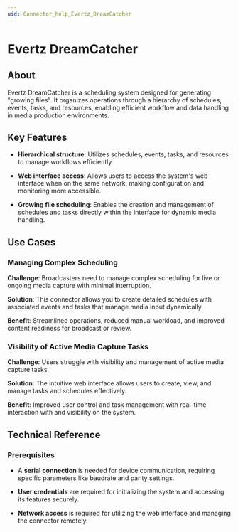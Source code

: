 ```yaml
---
uid: Connector_help_Evertz_DreamCatcher
---
```


# Evertz DreamCatcher

## About

Evertz DreamCatcher is a scheduling system designed for generating "growing files". It organizes operations through a hierarchy of schedules, events, tasks, and resources, enabling efficient workflow and data handling in media production environments.

## Key Features

- **Hierarchical structure**: Utilizes schedules, events, tasks, and resources to manage workflows efficiently.

- **Web interface access**: Allows users to access the system's web interface when on the same network, making configuration and monitoring more accessible.

- **Growing file scheduling**: Enables the creation and management of schedules and tasks directly within the interface for dynamic media handling.

## Use Cases

### Managing Complex Scheduling

**Challenge**: Broadcasters need to manage complex scheduling for live or ongoing media capture with minimal interruption.

**Solution**: This connector allows you to create detailed schedules with associated events and tasks that manage media input dynamically.

**Benefit**: Streamlined operations, reduced manual workload, and improved content readiness for broadcast or review.

### Visibility of Active Media Capture Tasks

**Challenge**: Users struggle with visibility and management of active media capture tasks.

**Solution**: The intuitive web interface allows users to create, view, and manage tasks and schedules effectively.

**Benefit**: Improved user control and task management with real-time interaction with and visibility on the system.

## Technical Reference

### Prerequisites

- A **serial connection** is needed for device communication, requiring specific parameters like baudrate and parity settings.

- **User credentials** are required for initializing the system and accessing its features securely.

- **Network access** is required for utilizing the web interface and managing the connector remotely.
